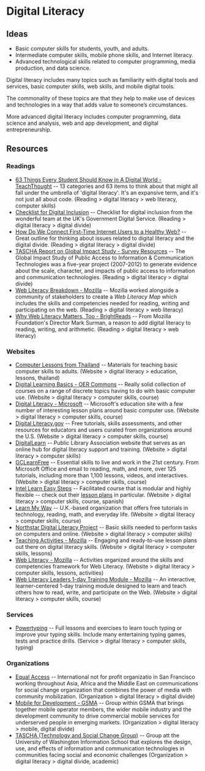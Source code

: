 # Digital Literacy

## Ideas

- Basic computer skills for students, youth, and adults.
- Intermediate computer skills, mobile phone skills, and Internet literacy.
- Advanced technological skills related to computer programming, media production, and data science.

Digital literacy includes many topics such as familiarity with digital tools and services, basic computer skills, web skills, and mobile digital tools.

The commonality of these topics are that they help to make use of devices and technologies in a way that adds value to someone’s circumstances.

More advanced digital literacy includes computer programming, data science and analysis, web and app development, and digital entrepreneurship.

## Resources

### Readings

- [63 Things Every Student Should Know in A Digital World - TeachThought](https://teachthought.com/technology/63-things-every-student-should-know-in-a-digital-world/) -- 13 categories and 63 items to think about that might all fall under the umbrella of 'digital literacy'. It's an expansive term, and it's not just all about code. (Reading > digital literacy > web literacy, computer skills)
- [Checklist for Digital Inclusion](https://gds.blog.gov.uk/2014/01/13/a-checklist-for-digital-inclusion-if-we-do-these-things-were-doing-digital-inclusion) -- Checklist for digital inclusion from the wonderful team at the UK's Government Digital Service. (Reading > digital literacy > digital divide)
- [How Do We Connect First-Time Internet Users to a Healthy Web?](https://blog.mozilla.org/blog/2017/03/20/connect-first-time-internet-users-healthy-web/) -- Great outline for thinking about issues related to digital literacy and the digital divide. (Reading > digital literacy > digital divide)
- [TASCHA Report on Global Impact Study - Survey Resources](http://www.globalimpactstudy.org/resources/resources-surveys/) -- The Global Impact Study of Public Access to Information & Communication Technologies was a five-year project (2007-2012) to generate evidence about the scale, character, and impacts of public access to information and communication technologies. (Reading > digital literacy > digital divide)
- [Web Literacy Breakdown - Mozilla](https://teach.mozilla.org/teach-like-mozilla/web-literacy/) -- Mozilla worked alongside a community of stakeholders to create a *Web Literacy Map* which includes the skills and competencies needed for reading, writing and participating on the web. (Reading > digital literacy > web literacy)
- [Why Web Literacy Matters, Too - BrightReads](https://brightreads.com/why-web-literacy-matters-too-eedfd902ab07) -- From Mozilla Foundation's Director Mark Surman, a reason to add digital literacy to reading, writing, and arithmetic. (Reading > digital literacy > web literacy)



### Websites

- [Computer Lessons from Thailand](https://sites.google.com/site/pcthailandwiki2/projects-and-proposals/technology/computer-lessons) -- Materials for teaching basic computer skills to adults. (Website > digital literacy > education, lessons, thailand)
- [Digital Learning Basics - OER Commons](https://oercommons.org/courses/digital-learn/) -- Really solid collection of courses on a range of discrete topics having to do with basic computer use. (Website > digital literacy > computer skills, course)
- [Digital Literacy - Microsoft](https://microsoft.com/en-us/digitalliteracy/) -- Microsoft's education site with a few number of interesting lesson plans around basic computer use. (Website > digital literacy > computer skills, course)
- [Digital Literacy.gov](https://digitalliteracy.gov/) -- Free tutorials, skills assessments, and other resources for educators and users curated from organizations around the U.S. (Website > digital literacy > computer skills, course)
- [DigitalLearn](https://digitallearn.org/) -- Public Library Association website that serves as an online hub for digital literacy support and training. (Website > digital literacy > computer skills)
- [GCLearnFree](https://gcflearnfree.org/) -- Essential skills to live and work in the 21st century. From Microsoft Office and email to reading, math, and more, over 125 tutorials, including more than 1,100 lessons, videos, and interactives. (Website > digital literacy > computer skills, course)
- [Intel Learn Easy Steps](https://intel.com/content/www/us/en/education/intel-learn-easy-steps.html) -- Facilitated course that is modular and highly flexible -- check out their [lesson plans](https://engage.intel.com/community/teachersengage/intel_teach) in particular. (Website > digital literacy > computer skills, course, spanish)
- [Learn My Way](https://learnmyway.com/) -- U.K.-based organization that offers free tutorials in technology, reading, math, and everyday life. (Website > digital literacy > computer skills, course)
- [Northstar Digital Literacy Project](https://digitalliteracyassessment.org/) -- Basic skills needed to perform tasks on computers and online. (Website > digital literacy > computer skills)
- [Teaching Activities - Mozilla](https://mozilla.org/en-US/foundation/) -- Engaging and ready-to-use lesson plans out there on digital literacy skills. (Website > digital literacy > computer skills, lessons)
- [Web Literacy - Mozilla](https://teach.mozilla.org/activities/web-literacy/) -- Activities organized around the skills and competencies framework for Web Literacy. (Website > digital literacy > computer skills, lessons, activities)
- [Web Literacy Leaders 1-day Training Module - Mozilla](https://d157rqmxrxj6ey.cloudfront.net/anmechung/40860/) -- An interactive, learner-centered 1-day training module designed to learn and teach others how to read, write, and participate on the Web. (Website > digital literacy > computer skills, course)



### Services

- [Powertyping](https://powertyping.com/) -- Full lessons and exercises to learn touch typing or improve your typing skills. Include many entertaining typing games, tests and practice drills. (Service > digital literacy > computer skills, typing)



### Organizations

- [Equal Access](http://www.equalaccess.org/) -- International not for profit organizatio in San Francisco working throughout Asia, Africa and the Middle East on communications for social change organization that combines the power of media with community mobilization. (Organization > digital literacy > digital divide)
- [Mobile for Development - GSMA](http://gsma.com/mobilefordevelopment) -- Group within GSMA that brings together mobile operator members, the wider mobile industry and the development community to drive commercial mobile services for underserved people in emerging markets. (Organization > digital literacy > mobile, digital divide)
- [TASCHA (Technology and Social Change Group)](http://tascha.uw.edu/) -- Group att the University of Washington Information School that explores the design, use, and effects of information and communication technologies in communities facing social and economic challenges (Organization > digital literacy > digital divide, academic)


